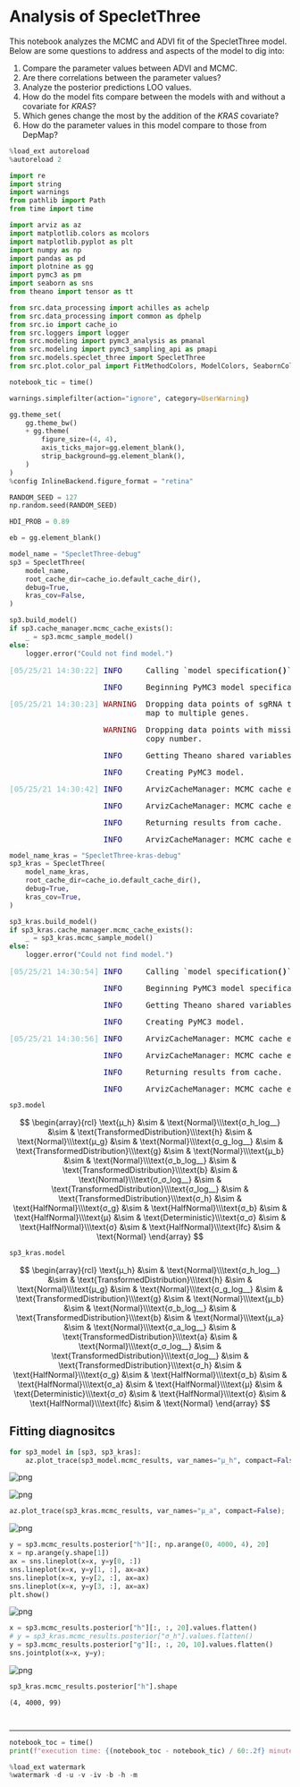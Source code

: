 # Analysis of SpecletThree

This notebook analyzes the MCMC and ADVI fit of the SpecletThree model.
Below are some questions to address and aspects of the model to dig into:

1. Compare the parameter values between ADVI and MCMC.
2. Are there correlations between the parameter values?
3. Analyze the posterior predictions LOO values.
4. How do the model fits compare between the models with and without a covariate for *KRAS*?
5. Which genes change the most by the addition of the *KRAS* covariate?
6. How do the parameter values in this model compare to those from DepMap?

```python
%load_ext autoreload
%autoreload 2
```

```python
import re
import string
import warnings
from pathlib import Path
from time import time

import arviz as az
import matplotlib.colors as mcolors
import matplotlib.pyplot as plt
import numpy as np
import pandas as pd
import plotnine as gg
import pymc3 as pm
import seaborn as sns
from theano import tensor as tt
```

```python
from src.data_processing import achilles as achelp
from src.data_processing import common as dphelp
from src.io import cache_io
from src.loggers import logger
from src.modeling import pymc3_analysis as pmanal
from src.modeling import pymc3_sampling_api as pmapi
from src.models.speclet_three import SpecletThree
from src.plot.color_pal import FitMethodColors, ModelColors, SeabornColor
```

```python
notebook_tic = time()

warnings.simplefilter(action="ignore", category=UserWarning)

gg.theme_set(
    gg.theme_bw()
    + gg.theme(
        figure_size=(4, 4),
        axis_ticks_major=gg.element_blank(),
        strip_background=gg.element_blank(),
    )
)
%config InlineBackend.figure_format = "retina"

RANDOM_SEED = 127
np.random.seed(RANDOM_SEED)

HDI_PROB = 0.89

eb = gg.element_blank()
```

```python
model_name = "SpecletThree-debug"
sp3 = SpecletThree(
    model_name,
    root_cache_dir=cache_io.default_cache_dir(),
    debug=True,
    kras_cov=False,
)

sp3.build_model()
if sp3.cache_manager.mcmc_cache_exists():
    _ = sp3.mcmc_sample_model()
else:
    logger.error("Could not find model.")
```

<pre style="white-space:pre;overflow-x:auto;line-height:normal;font-family:Menlo,'DejaVu Sans Mono',consolas,'Courier New',monospace"><span style="color: #7fbfbf; text-decoration-color: #7fbfbf">[05/25/21 14:30:22] </span><span style="color: #000080; text-decoration-color: #000080">INFO    </span> Calling `model_specification<span style="font-weight: bold">()</span>` method.     <a href="file:///n/data2/dfci/cancerbio/haigis/Cook/speclet/src/models/speclet_model.py"><span style="color: #7f7f7f; text-decoration-color: #7f7f7f">speclet_model.py</span></a><span style="color: #7f7f7f; text-decoration-color: #7f7f7f">:167</span>
</pre>

<pre style="white-space:pre;overflow-x:auto;line-height:normal;font-family:Menlo,'DejaVu Sans Mono',consolas,'Courier New',monospace"><span style="color: #7fbfbf; text-decoration-color: #7fbfbf">                    </span><span style="color: #000080; text-decoration-color: #000080">INFO    </span> Beginning PyMC3 model specification.        <a href="file:///n/data2/dfci/cancerbio/haigis/Cook/speclet/src/models/speclet_three.py"><span style="color: #7f7f7f; text-decoration-color: #7f7f7f">speclet_three.py</span></a><span style="color: #7f7f7f; text-decoration-color: #7f7f7f">:112</span>
</pre>

<pre style="white-space:pre;overflow-x:auto;line-height:normal;font-family:Menlo,'DejaVu Sans Mono',consolas,'Courier New',monospace"><span style="color: #7fbfbf; text-decoration-color: #7fbfbf">[05/25/21 14:30:23] </span><span style="color: #800000; text-decoration-color: #800000">WARNING </span> Dropping data points of sgRNA that    <a href="file:///n/data2/dfci/cancerbio/haigis/Cook/speclet/src/managers/model_data_managers.py"><span style="color: #7f7f7f; text-decoration-color: #7f7f7f">model_data_managers.py</span></a><span style="color: #7f7f7f; text-decoration-color: #7f7f7f">:125</span>
                             map to multiple genes.
</pre>

<pre style="white-space:pre;overflow-x:auto;line-height:normal;font-family:Menlo,'DejaVu Sans Mono',consolas,'Courier New',monospace"><span style="color: #7fbfbf; text-decoration-color: #7fbfbf">                    </span><span style="color: #800000; text-decoration-color: #800000">WARNING </span> Dropping data points with missing     <a href="file:///n/data2/dfci/cancerbio/haigis/Cook/speclet/src/managers/model_data_managers.py"><span style="color: #7f7f7f; text-decoration-color: #7f7f7f">model_data_managers.py</span></a><span style="color: #7f7f7f; text-decoration-color: #7f7f7f">:131</span>
                             copy number.
</pre>

<pre style="white-space:pre;overflow-x:auto;line-height:normal;font-family:Menlo,'DejaVu Sans Mono',consolas,'Courier New',monospace"><span style="color: #7fbfbf; text-decoration-color: #7fbfbf">                    </span><span style="color: #000080; text-decoration-color: #000080">INFO    </span> Getting Theano shared variables.            <a href="file:///n/data2/dfci/cancerbio/haigis/Cook/speclet/src/models/speclet_three.py"><span style="color: #7f7f7f; text-decoration-color: #7f7f7f">speclet_three.py</span></a><span style="color: #7f7f7f; text-decoration-color: #7f7f7f">:119</span>
</pre>

<pre style="white-space:pre;overflow-x:auto;line-height:normal;font-family:Menlo,'DejaVu Sans Mono',consolas,'Courier New',monospace"><span style="color: #7fbfbf; text-decoration-color: #7fbfbf">                    </span><span style="color: #000080; text-decoration-color: #000080">INFO    </span> Creating PyMC3 model.                       <a href="file:///n/data2/dfci/cancerbio/haigis/Cook/speclet/src/models/speclet_three.py"><span style="color: #7f7f7f; text-decoration-color: #7f7f7f">speclet_three.py</span></a><span style="color: #7f7f7f; text-decoration-color: #7f7f7f">:127</span>
</pre>

<pre style="white-space:pre;overflow-x:auto;line-height:normal;font-family:Menlo,'DejaVu Sans Mono',consolas,'Courier New',monospace"><span style="color: #7fbfbf; text-decoration-color: #7fbfbf">[05/25/21 14:30:42] </span><span style="color: #000080; text-decoration-color: #000080">INFO    </span> ArvizCacheManager: MCMC cache exists.      <a href="file:///n/data2/dfci/cancerbio/haigis/Cook/speclet/src/managers/cache_managers.py"><span style="color: #7f7f7f; text-decoration-color: #7f7f7f">cache_managers.py</span></a><span style="color: #7f7f7f; text-decoration-color: #7f7f7f">:273</span>
</pre>

<pre style="white-space:pre;overflow-x:auto;line-height:normal;font-family:Menlo,'DejaVu Sans Mono',consolas,'Courier New',monospace"><span style="color: #7fbfbf; text-decoration-color: #7fbfbf">                    </span><span style="color: #000080; text-decoration-color: #000080">INFO    </span> ArvizCacheManager: MCMC cache exists.      <a href="file:///n/data2/dfci/cancerbio/haigis/Cook/speclet/src/managers/cache_managers.py"><span style="color: #7f7f7f; text-decoration-color: #7f7f7f">cache_managers.py</span></a><span style="color: #7f7f7f; text-decoration-color: #7f7f7f">:273</span>
</pre>

<pre style="white-space:pre;overflow-x:auto;line-height:normal;font-family:Menlo,'DejaVu Sans Mono',consolas,'Courier New',monospace"><span style="color: #7fbfbf; text-decoration-color: #7fbfbf">                    </span><span style="color: #000080; text-decoration-color: #000080">INFO    </span> Returning results from cache.               <a href="file:///n/data2/dfci/cancerbio/haigis/Cook/speclet/src/models/speclet_model.py"><span style="color: #7f7f7f; text-decoration-color: #7f7f7f">speclet_model.py</span></a><span style="color: #7f7f7f; text-decoration-color: #7f7f7f">:264</span>
</pre>

<pre style="white-space:pre;overflow-x:auto;line-height:normal;font-family:Menlo,'DejaVu Sans Mono',consolas,'Courier New',monospace"><span style="color: #7fbfbf; text-decoration-color: #7fbfbf">                    </span><span style="color: #000080; text-decoration-color: #000080">INFO    </span> ArvizCacheManager: MCMC cache exists.      <a href="file:///n/data2/dfci/cancerbio/haigis/Cook/speclet/src/managers/cache_managers.py"><span style="color: #7f7f7f; text-decoration-color: #7f7f7f">cache_managers.py</span></a><span style="color: #7f7f7f; text-decoration-color: #7f7f7f">:273</span>
</pre>

```python
model_name_kras = "SpecletThree-kras-debug"
sp3_kras = SpecletThree(
    model_name_kras,
    root_cache_dir=cache_io.default_cache_dir(),
    debug=True,
    kras_cov=True,
)

sp3_kras.build_model()
if sp3_kras.cache_manager.mcmc_cache_exists():
    _ = sp3_kras.mcmc_sample_model()
else:
    logger.error("Could not find model.")
```

<pre style="white-space:pre;overflow-x:auto;line-height:normal;font-family:Menlo,'DejaVu Sans Mono',consolas,'Courier New',monospace"><span style="color: #7fbfbf; text-decoration-color: #7fbfbf">[05/25/21 14:30:54] </span><span style="color: #000080; text-decoration-color: #000080">INFO    </span> Calling `model_specification<span style="font-weight: bold">()</span>` method.     <a href="file:///n/data2/dfci/cancerbio/haigis/Cook/speclet/src/models/speclet_model.py"><span style="color: #7f7f7f; text-decoration-color: #7f7f7f">speclet_model.py</span></a><span style="color: #7f7f7f; text-decoration-color: #7f7f7f">:167</span>
</pre>

<pre style="white-space:pre;overflow-x:auto;line-height:normal;font-family:Menlo,'DejaVu Sans Mono',consolas,'Courier New',monospace"><span style="color: #7fbfbf; text-decoration-color: #7fbfbf">                    </span><span style="color: #000080; text-decoration-color: #000080">INFO    </span> Beginning PyMC3 model specification.        <a href="file:///n/data2/dfci/cancerbio/haigis/Cook/speclet/src/models/speclet_three.py"><span style="color: #7f7f7f; text-decoration-color: #7f7f7f">speclet_three.py</span></a><span style="color: #7f7f7f; text-decoration-color: #7f7f7f">:112</span>
</pre>

<pre style="white-space:pre;overflow-x:auto;line-height:normal;font-family:Menlo,'DejaVu Sans Mono',consolas,'Courier New',monospace"><span style="color: #7fbfbf; text-decoration-color: #7fbfbf">                    </span><span style="color: #000080; text-decoration-color: #000080">INFO    </span> Getting Theano shared variables.            <a href="file:///n/data2/dfci/cancerbio/haigis/Cook/speclet/src/models/speclet_three.py"><span style="color: #7f7f7f; text-decoration-color: #7f7f7f">speclet_three.py</span></a><span style="color: #7f7f7f; text-decoration-color: #7f7f7f">:119</span>
</pre>

<pre style="white-space:pre;overflow-x:auto;line-height:normal;font-family:Menlo,'DejaVu Sans Mono',consolas,'Courier New',monospace"><span style="color: #7fbfbf; text-decoration-color: #7fbfbf">                    </span><span style="color: #000080; text-decoration-color: #000080">INFO    </span> Creating PyMC3 model.                       <a href="file:///n/data2/dfci/cancerbio/haigis/Cook/speclet/src/models/speclet_three.py"><span style="color: #7f7f7f; text-decoration-color: #7f7f7f">speclet_three.py</span></a><span style="color: #7f7f7f; text-decoration-color: #7f7f7f">:127</span>
</pre>

<pre style="white-space:pre;overflow-x:auto;line-height:normal;font-family:Menlo,'DejaVu Sans Mono',consolas,'Courier New',monospace"><span style="color: #7fbfbf; text-decoration-color: #7fbfbf">[05/25/21 14:30:56] </span><span style="color: #000080; text-decoration-color: #000080">INFO    </span> ArvizCacheManager: MCMC cache exists.      <a href="file:///n/data2/dfci/cancerbio/haigis/Cook/speclet/src/managers/cache_managers.py"><span style="color: #7f7f7f; text-decoration-color: #7f7f7f">cache_managers.py</span></a><span style="color: #7f7f7f; text-decoration-color: #7f7f7f">:273</span>
</pre>

<pre style="white-space:pre;overflow-x:auto;line-height:normal;font-family:Menlo,'DejaVu Sans Mono',consolas,'Courier New',monospace"><span style="color: #7fbfbf; text-decoration-color: #7fbfbf">                    </span><span style="color: #000080; text-decoration-color: #000080">INFO    </span> ArvizCacheManager: MCMC cache exists.      <a href="file:///n/data2/dfci/cancerbio/haigis/Cook/speclet/src/managers/cache_managers.py"><span style="color: #7f7f7f; text-decoration-color: #7f7f7f">cache_managers.py</span></a><span style="color: #7f7f7f; text-decoration-color: #7f7f7f">:273</span>
</pre>

<pre style="white-space:pre;overflow-x:auto;line-height:normal;font-family:Menlo,'DejaVu Sans Mono',consolas,'Courier New',monospace"><span style="color: #7fbfbf; text-decoration-color: #7fbfbf">                    </span><span style="color: #000080; text-decoration-color: #000080">INFO    </span> Returning results from cache.               <a href="file:///n/data2/dfci/cancerbio/haigis/Cook/speclet/src/models/speclet_model.py"><span style="color: #7f7f7f; text-decoration-color: #7f7f7f">speclet_model.py</span></a><span style="color: #7f7f7f; text-decoration-color: #7f7f7f">:264</span>
</pre>

<pre style="white-space:pre;overflow-x:auto;line-height:normal;font-family:Menlo,'DejaVu Sans Mono',consolas,'Courier New',monospace"><span style="color: #7fbfbf; text-decoration-color: #7fbfbf">                    </span><span style="color: #000080; text-decoration-color: #000080">INFO    </span> ArvizCacheManager: MCMC cache exists.      <a href="file:///n/data2/dfci/cancerbio/haigis/Cook/speclet/src/managers/cache_managers.py"><span style="color: #7f7f7f; text-decoration-color: #7f7f7f">cache_managers.py</span></a><span style="color: #7f7f7f; text-decoration-color: #7f7f7f">:273</span>
</pre>

```python
sp3.model
```

$$
                \begin{array}{rcl}
                \text{μ_h} &\sim & \text{Normal}\\\text{σ_h_log__} &\sim & \text{TransformedDistribution}\\\text{h} &\sim & \text{Normal}\\\text{μ_g} &\sim & \text{Normal}\\\text{σ_g_log__} &\sim & \text{TransformedDistribution}\\\text{g} &\sim & \text{Normal}\\\text{μ_b} &\sim & \text{Normal}\\\text{σ_b_log__} &\sim & \text{TransformedDistribution}\\\text{b} &\sim & \text{Normal}\\\text{σ_σ_log__} &\sim & \text{TransformedDistribution}\\\text{σ_log__} &\sim & \text{TransformedDistribution}\\\text{σ_h} &\sim & \text{HalfNormal}\\\text{σ_g} &\sim & \text{HalfNormal}\\\text{σ_b} &\sim & \text{HalfNormal}\\\text{μ} &\sim & \text{Deterministic}\\\text{σ_σ} &\sim & \text{HalfNormal}\\\text{σ} &\sim & \text{HalfNormal}\\\text{lfc} &\sim & \text{Normal}
                \end{array}
                $$

```python
sp3_kras.model
```

$$
                \begin{array}{rcl}
                \text{μ_h} &\sim & \text{Normal}\\\text{σ_h_log__} &\sim & \text{TransformedDistribution}\\\text{h} &\sim & \text{Normal}\\\text{μ_g} &\sim & \text{Normal}\\\text{σ_g_log__} &\sim & \text{TransformedDistribution}\\\text{g} &\sim & \text{Normal}\\\text{μ_b} &\sim & \text{Normal}\\\text{σ_b_log__} &\sim & \text{TransformedDistribution}\\\text{b} &\sim & \text{Normal}\\\text{μ_a} &\sim & \text{Normal}\\\text{σ_a_log__} &\sim & \text{TransformedDistribution}\\\text{a} &\sim & \text{Normal}\\\text{σ_σ_log__} &\sim & \text{TransformedDistribution}\\\text{σ_log__} &\sim & \text{TransformedDistribution}\\\text{σ_h} &\sim & \text{HalfNormal}\\\text{σ_g} &\sim & \text{HalfNormal}\\\text{σ_b} &\sim & \text{HalfNormal}\\\text{σ_a} &\sim & \text{HalfNormal}\\\text{μ} &\sim & \text{Deterministic}\\\text{σ_σ} &\sim & \text{HalfNormal}\\\text{σ} &\sim & \text{HalfNormal}\\\text{lfc} &\sim & \text{Normal}
                \end{array}
                $$

## Fitting diagnositcs

```python
for sp3_model in [sp3, sp3_kras]:
    az.plot_trace(sp3_model.mcmc_results, var_names="μ_h", compact=False);
```

![png](010_030_analysis-of-specletthree_files/010_030_analysis-of-specletthree_10_0.png)

![png](010_030_analysis-of-specletthree_files/010_030_analysis-of-specletthree_10_1.png)

```python
az.plot_trace(sp3_kras.mcmc_results, var_names="μ_a", compact=False);
```

![png](010_030_analysis-of-specletthree_files/010_030_analysis-of-specletthree_11_0.png)

```python
y = sp3.mcmc_results.posterior["h"][:, np.arange(0, 4000, 4), 20]
x = np.arange(y.shape[1])
ax = sns.lineplot(x=x, y=y[0, :])
sns.lineplot(x=x, y=y[1, :], ax=ax)
sns.lineplot(x=x, y=y[2, :], ax=ax)
sns.lineplot(x=x, y=y[3, :], ax=ax)
plt.show()
```

![png](010_030_analysis-of-specletthree_files/010_030_analysis-of-specletthree_12_0.png)

```python
x = sp3.mcmc_results.posterior["h"][:, :, 20].values.flatten()
# y = sp3_kras.mcmc_results.posterior["σ_h"].values.flatten()
y = sp3.mcmc_results.posterior["g"][:, :, 20, 10].values.flatten()
sns.jointplot(x=x, y=y);
```

![png](010_030_analysis-of-specletthree_files/010_030_analysis-of-specletthree_13_0.png)

```python
sp3_kras.mcmc_results.posterior["h"].shape
```

    (4, 4000, 99)

```python

```

```python

```

---

```python
notebook_toc = time()
print(f"execution time: {(notebook_toc - notebook_tic) / 60:.2f} minutes")
```

```python
%load_ext watermark
%watermark -d -u -v -iv -b -h -m
```
